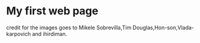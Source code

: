 # My first web page
credit for the images goes to Mikele Sobrevilla,Tim Douglas,Hon-son,Vlada-karpovich and ihirdiman.